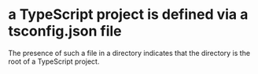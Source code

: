 # a TypeScript project is defined via a tsconfig.json file 
The presence of such a file in a directory indicates that the directory is the root of a TypeScript project.